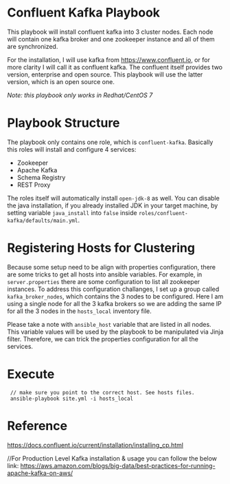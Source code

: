 # Confluent Kafka Playbook
This playbook will install confluent kafka into 3 cluster nodes.
Each node will contain one kafka broker and one zookeeper instance and all of them are synchronized.

For the installation, I will use kafka from https://www.confluent.io, or for more clarity I will call it as confluent kafka.
The confluent itself provides two version, enterprise and open source. This playbook will use the latter version, which is an open source one.

_Note: this playbook only works in Redhat/CentOS 7_

# Playbook Structure
The playbook only contains one role, which is `confluent-kafka`. Basically this roles will install and configure 4 services:
* Zookeeper
* Apache Kafka
* Schema Registry
* REST Proxy

The roles itself will automatically install `open-jdk-8` as well.
You can disable the java installation, if you already installed JDK in your target machine, by setting variable `java_install` 
into `false` inside `roles/confluent-kafka/defaults/main.yml`.

# Registering Hosts for Clustering
Because some setup need to be align with properties configuration, there are some tricks to get all hosts into ansible variables.
For example, in `server.properties` there are some configuration to list all zookeeper instances. To address this configuration challanges,
I set up a group called `kafka_broker_nodes`, which contains the 3 nodes to be configured. Here I am using a single node for all the 3 kafka brokers so we are adding the same IP for all the 3 nodes in the `hosts_local` inventory file.

Please take a note with `ansible_host` variable that are listed in all nodes. This variable values will be used by the playbook to be manipulated
via Jinja filter. Therefore, we can trick the properties configuration for all the services.

# Execute

     // make sure you point to the correct host. See hosts files.
     ansible-playbook site.yml -i hosts_local


# Reference
https://docs.confluent.io/current/installation/installing_cp.html

//For Production Level Kafka installation & usage you can follow the below link:
https://aws.amazon.com/blogs/big-data/best-practices-for-running-apache-kafka-on-aws/
